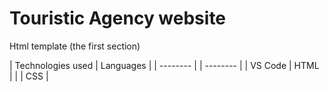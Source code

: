 # Touristic Agency website 
Html template (the first section)

| Technologies used | Languages |
| -------- | | -------- |
| VS Code    | HTML 
|     |      | CSS |

